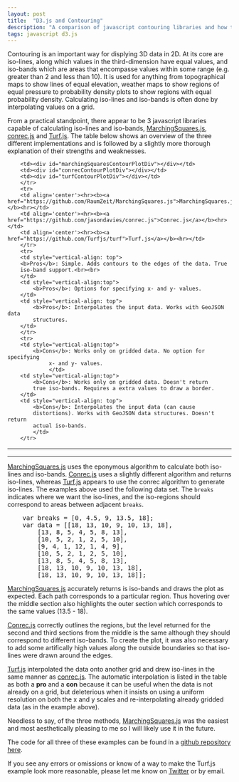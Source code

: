 ```yaml
---
layout: post
title:  "D3.js and Contouring"
description: "A comparison of javascript contouring libraries and how they can be used with d3.js"
tags: javascript d3.js
---
```


Contouring is an important way for displying 3D data in 2D. At its core are
iso-lines, along which values in the third-dimension have equal values, and
iso-bands which are areas that encompasse values within some
range (e.g. greater than 2 and less than 10). It is used for anything from
topographical maps to show lines of equal elevation, weather maps to show
regions of equal pressure to probability density plots to show regions
with equal probability density. Calculating iso-lines and iso-bands is often
done by interpolating values on a grid. 

From a practical standpoint, there appear to be 3 javascript libraries capable
of calculating iso-lines and iso-bands,
[MarchingSquares.js](https://github.com/RaumZeit/MarchingSquares.js),
[conrec.js](https://github.com/jasondavies/conrec.js) and
[Turf.js](https://github.com/Turfjs/turf). The table below shows an overview
of the three different implementations and is followed by a slightly more
thorough explanation of their strengths and weaknesses.

<table border="0">
        <tr>
        <col width="183">
        <col width="183">
        <col width="183">

        <td><div id="marchingSquaresContourPlotDiv"></div></td>
        <td><div id="conrecContourPlotDiv"></div></td>
        <td><div id="turfContourPlotDiv"></div></td>
        </tr>
        <tr>
        <td align='center'><hr><b><a href="https://github.com/RaumZeit/MarchingSquares.js">MarchingSquares.js</a></b><hr></td>
        <td align='center'><hr><b><a href="https://github.com/jasondavies/conrec.js">Conrec.js</a></b><hr></td>
        <td align='center'><hr><b><a href="https://github.com/Turfjs/turf">Turf.js</a></b><hr></td>
        </tr>
        <tr>
        <td style="vertical-align: top">
        <b>Pros</b>: Simple. Adds contours to the edges of the data. True
        iso-band support.<br><br>
        </td>
        <td style="vertical-align:top">
            <b>Pros</b>: Options for specifying x- and y- values.
        </td>
        <td style="vertical-align: top">
            <b>Pros</b>: Interpolates the input data. Works with GeoJSON data
            structures.
        </td>
        </tr>
        <tr>
        <td style="vertical-align:top">
            <b>Cons</b>: Works only on gridded data. No option for specifying
                 x- and y- values.
                 </td>
        <td style="vertical-align:top">
            <b>Cons</b>: Works only on gridded data. Doesn't return
            true iso-bands. Requires a extra values to draw a border.
        </td>
        <td style="vertical-align: top">
            <b>Cons</b>: Interpolates the input data (can cause
            distortions). Works with GeoJSON data structures. Doesn't return
            actual iso-bands.
            </td>
        </tr>
</table>

<hr>

[MarchingSquares.js](https://github.com/RaumZeit/MarchingSquares.js) uses the eponymous
algorithm to calculate both iso-lines and iso-bands. [Conrec.js](https://github.com/jasondavies/conrec.js) uses a slightly 
different algorithm and returns iso-lines, whereas [Turf.js](https://github.com/Turfjs/turf) appears to use the
conrec algorithm to generate iso-lines. The examples above used the following 
data set. The `breaks` indicates where we want the iso-lines, and the iso-regions should
correspond to areas between adjacent `breaks`.

<pre>
    var breaks = [0, 4.5, 9, 13.5, 18];
    var data = [[18, 13, 10, 9, 10, 13, 18],
        [13, 8, 5, 4, 5, 8, 13],
        [10, 5, 2, 1, 2, 5, 10],
        [9, 4, 1, 12, 1, 4, 9],
        [10, 5, 2, 1, 2, 5, 10],
        [13, 8, 5, 4, 5, 8, 13],
        [18, 13, 10, 9, 10, 13, 18],
        [18, 13, 10, 9, 10, 13, 18]];
</pre>

[MarchingSquares.js](https://github.com/RaumZeit/MarchingSquares.js) accurately
returns is iso-bands and draws the plot as expected. Each path corresponds to 
a particular region. Thus hovering over the middle section also highlights the
outer section which corresponds to the same values (13.5 - 18).

[Conrec.js](https://github.com/jasondavies/conrec.js) correctly outlines the regions, but the level returned for the
second and third sections from the middle is the same although they should
correspond to different iso-bands. To create the plot, it was also necessary 
to add some artifically high values along the outside boundaries so that iso-lines
were drawn around the edges.

[Turf.js](https://github.com/Turfjs/turf) interpolated the data onto another grid and drew iso-lines in the same
manner as [conrec.js](https://github.com/jasondavies/conrec.js). The automatic interpolation is listed in the table as both
a <b>pro</b> and a <b>con</b> because it can be useful when the data is not already
on a grid, but deleterious when it insists on using a uniform resolution on both
the x and y scales and re-interpolating already gridded data (as in the example
above).

Needless to say, of the three methods,
[MarchingSquares.js](https://github.com/RaumZeit/MarchingSquares.js) was the
easiest and most aesthetically pleasing to me so I will likely use it in the
future.

The code for all three of these examples can be found in a [github repository here](https://github.com/pkerpedjiev/d3-contouring-example).

If you see any errors or omissions or know of a way to make the Turf.js example look more reasonable, please let me know on [Twitter](https://twitter.com/pkerpedjiev) or by email.

<script src="/js/lib/d3.min.js"></script>
<script src="/js/lib/conrec.js"></script>
<script src="/js/lib/turf.custom.js"></script>
<script src="/js/lib/marchingsquares-isobands.min.js"></script>
<script src="/js/circle-marchingsquares-example.js"></script>
<script src="/js/circle-conrec-example.js"></script>
<script src="/js/circle-turf-example.js"></script>
<script>

drawMarchingSquaresContours('#marchingSquaresContourPlotDiv');
drawConrecContours('#conrecContourPlotDiv');
drawTurfContours('#turfContourPlotDiv')
</script>
